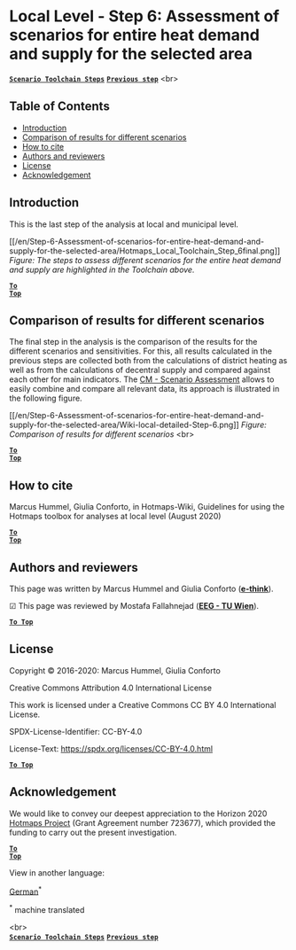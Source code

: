 <h1>Local Level - Step 6: Assessment of scenarios for entire heat demand and supply for the selected area</h1>

[**`Scenario Toolchain Steps`**](guide-local-and-municipal-levels#the-hotmaps-scenario-toolchain-different-steps)
[**`Previous step`**](step-5-calculation-of-costs-of-heat-supply-to-district-heating)
<br\>  
## Table of Contents
* [Introduction](#introduction)
* [Comparison of results for different scenarios](#comparison-of-results-for-different-scenarios)
* [How to cite](#how-to-cite)
* [Authors and reviewers](#authors-and-reviewers)
* [License](#license)
* [Acknowledgement](#acknowledgement)

## Introduction
This is the last step of the analysis at local and municipal level.

[[/en/Step-6-Assessment-of-scenarios-for-entire-heat-demand-and-supply-for-the-selected-area/Hotmaps_Local_Toolchain_Step_6final.png]]
*Figure: The steps to assess different scenarios for the entire heat demand and supply are highlighted in the Toolchain above.*

<code><ins>**[To Top](#table-of-contents)**</ins></code>

## Comparison of results for different scenarios
The final step in the analysis is the comparison of the results for the different scenarios and sensitivities. For this, all results calculated in the previous steps are collected both from the calculations of district heating as well as from the calculations of decentral supply and compared against each other for main indicators. The [CM - Scenario Assessment](https://wiki.hotmaps.hevs.ch/en/CM-Scenario-assessment) allows to easily combine and compare all relevant data, its approach is illustrated in the following figure.

[[/en/Step-6-Assessment-of-scenarios-for-entire-heat-demand-and-supply-for-the-selected-area/Wiki-local-detailed-Step-6.png]]
*Figure: Comparison of results for different scenarios*
<br\>  

<code><ins>**[To Top](#table-of-contents)**</ins></code>

## How to cite
Marcus Hummel, Giulia Conforto, in Hotmaps-Wiki, Guidelines for using the Hotmaps toolbox for analyses at local level (August 2020)

<code><ins>**[To Top](#table-of-contents)**</ins></code>


## Authors and reviewers

This page was written by Marcus Hummel and Giulia Conforto (**[e-think](https://e-think.ac.at)**).

&#9745; This page was reviewed by Mostafa Fallahnejad (**[EEG - TU Wien](https://eeg.tuwien.ac.at/)**).


[**`To Top`**](#table-of-contents)

## License

Copyright © 2016-2020: Marcus Hummel, Giulia Conforto

Creative Commons Attribution 4.0 International License

This work is licensed under a Creative Commons CC BY 4.0 International License.

SPDX-License-Identifier: CC-BY-4.0

License-Text: https://spdx.org/licenses/CC-BY-4.0.html


[**`To Top`**](#table-of-contents)

## Acknowledgement
We would like to convey our deepest appreciation to the Horizon 2020 [Hotmaps Project](https://www.hotmaps-project.eu) (Grant Agreement number 723677), which provided the funding to carry out the present investigation.

<code><ins>**[To Top](#table-of-contents)**</ins></code>




<!--- THIS IS A SUPER UNIQUE IDENTIFIER -->

View in another language:

 [German](../de/GL-national)<sup>\*</sup> 

<sup>\*</sup> machine translated

<br\>  
[**`Scenario Toolchain Steps`**](guide-local-and-municipal-levels#the-hotmaps-scenario-toolchain-different-steps)
[**`Previous step`**](step-5-calculation-of-costs-of-heat-supply-to-district-heating)